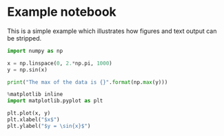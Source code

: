 # Example notebook

This is a simple example which illustrates how figures and text output can be
stripped.

```python
import numpy as np

x = np.linspace(0, 2.*np.pi, 1000)
y = np.sin(x)

print("The max of the data is {}".format(np.max(y)))
```

```python
%matplotlib inline
import matplotlib.pyplot as plt

plt.plot(x, y)
plt.xlabel("$x$")
plt.ylabel("$y = \sin{x}$")
```
